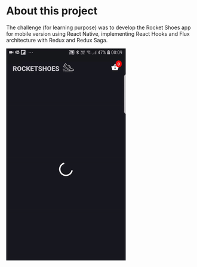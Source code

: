 # About this project

The challenge (for learning purpose) was to develop the Rocket Shoes app for mobile version using React Native, implementing React Hooks and Flux architecture with Redux and Redux Saga.

![App demo ](./demo-gif.gif)
